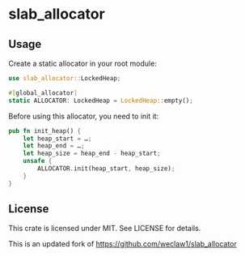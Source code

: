 # slab_allocator
## Usage

Create a static allocator in your root module:

```rust
use slab_allocator::LockedHeap;

#[global_allocator]
static ALLOCATOR: LockedHeap = LockedHeap::empty();
```

Before using this allocator, you need to init it:

```rust
pub fn init_heap() {
    let heap_start = …;
    let heap_end = …;
    let heap_size = heap_end - heap_start;
    unsafe {
        ALLOCATOR.init(heap_start, heap_size);
    }
}
```

## License
This crate is licensed under MIT. See LICENSE for details.

This is an updated fork of https://github.com/weclaw1/slab_allocator
